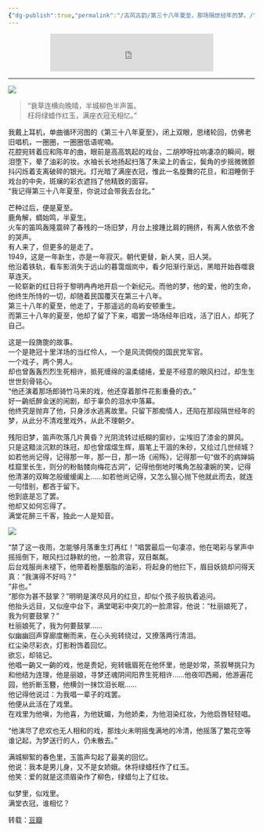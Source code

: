 ```yaml
---
{"dg-publish":true,"permalink":"/古风古韵/第三十八年夏至，那场隔世经年的梦。/","tags":["gardenEntry"],"noteIcon":""}
---
```


<div style="text-align:center;">
<iframe frameborder="0" border="1" marginwidth="0" marginheight="0" width="333" height="77" src="https://music.163.com/outchain/player?type=2&id=101126&auto=0&height=66">
</iframe>
</div>

---

![](/img/user/古风古韵/media/cb2115c193a265aba1e1eeb869858a97_MD5.jpg)

> “衰草连横向晚晴，半城柳色半声笛。  
> 枉将绿蜡作红玉，满座衣冠无相忆。”
>



我戴上耳机，单曲循环河图的《第三十八年夏至》，闭上双眼，思绪轮回，仿佛老旧唱机，一圈圈，一圈圈低语呢喃。  
花腔宛转着应和陈年的曲，眼前是高高筑起的戏台，二胡咿呀拉响凄凉的瞬间，眼泪堕下，晕了油彩的妆。水袖长长地扬起扫落了朱梁上的香尘，鬓角的步摇微微颤抖闪烁着支离破碎的银光。灯光暗了满座衣冠，惟此一名旋舞的花旦，和泪睡倒于戏台的中央，斑斓的彩衣遮挡了他精致的面容。  
“我记得第三十八年夏至，你说过会带我去台北。”

芒种过后，便是夏至。  
鹿角解，蜩始鸣，半夏生。  
火车的笛鸣轰隆震碎了春残的一场旧梦，月台上接踵比肩的拥挤，有离人依依不舍的哭声。  
有人来了，但更多的是走了。  
1949，这是一年新生，亦是一年寂灭。朝代更替，新人笑，旧人哭。  
他沿着铁轨，看车影消失于远山的暮霭烟岚中，看夕阳渐行渐远，黑暗开始吞噬衰草连天。  
一轮崭新的红日将于黎明冉冉地开启一个新纪元。而他的梦，他的爱，他的生命，他终生所恃的一切，却随着民国覆灭在第三十八年。  
第三十八年的夏至，他走了，于那遥远的岛屿安顿重生。  
而第三十八年的夏至，他却了留了下来，唱罢一场场经年旧戏，活了旧人，却死了自己。

这是一段旖旎的故事。  
一个是艳冠十里洋场的当红伶人，一个是风流倜傥的国民党军官。  
一个戏子，两个男人。  
却也曾轰轰烈烈生死相许，抵死缠绵的温柔缱绻，爱是不经意的眼风扫过，却生生世世刻骨铭心。  
“他还演着那场郎骑竹马来的戏，他还穿着那件花影重叠的衣。”  
好一齣纸醉金迷的闹剧，却于辜负的泪水中落幕。  
他终究是抛弃了他，只身涉水逃离故里。只留下那痴情人，还陷在那段隔世经年的梦，从此分不清戏里戏外，从此不理朝夕。

残阳旧梦，笛声吹落几片黄昏？光阴流转过纸糊的窗纱，尘埃旧了漆金的屏风。  
只是这黯淡沉默的珠冠，却也曾熠熠生辉，眉笔上干涸的朱砂，又绘过几世倾城？  
如若他尚记得，记得那一年，那一日，那一场《闹殇》，记得那一句“做不的病婵娟桂窟里长生，则分的粉骷髅向梅花古洞”，记得他倒地时嘴角怎般凄婉的笑，记得他清湛的双眸怎般缓缓阖上……如若他尚记得，又怎么狠心抛下他就此而去，就连一句惜别，都吝于留下。  
他到底是忘了罢。  
他却又如何忘得了。  
满堂花醉三千客，独此一人是知音。


![](/img/user/古风古韵/media/41e2e349494465ebc45d0db4044daa2f_MD5.jpg)


“禁了这一夜雨，怎能够月落重生灯再红！”唱罢最后一句凄凉，他在喝彩与掌声中摇摇倒下，眼风扫过静默的他，一脸肃容，双目粼粼。  
后台戏服尚未褪下，他带着粉墨胭脂的油彩，将起身的他拦下，眉目妖娆却问得天真：“我演得不好吗？”  
“非也。”  
“那你为甚不鼓掌？”明明是演尽风月的红旦，却似个孩子般执着追问。  
他抬头远目，又似座中台下，满堂喝彩中突兀的一脸肃容，他说：“杜丽娘死了，我为何要鼓掌？”  
杜丽娘死了，我为何要鼓掌……  
似幽幽回声穿廊度榭而来，在心头宛转绕过，又撩落两行清泪。  
红尘染尽彩衣，灯影粉饰着回忆。  
欲忘，却铭记。  
他唱一齣又一齣的戏，他是贵妃，宛转蛾眉死在他怀里，他是妙常，茶叙琴挑只为和他结为连理，他是丽娘，寻梦还魂阴间阳界生死相许……他夜叩西厢，他游遍花园，他折断玉簪，他横剑一抹饮泪长眠……  
他记得他说过：为我唱一辈子的戏罢。  
他便从此活在了戏里。  
在戏里为他嗔，为他喜，为他妩媚，为他娇柔，为他泪染红妆，为他启唇轻轻唱。

“他演尽了悲欢也无人相和的戏，那烛火未明摇曳满地的冷清，他摇落了繁花空等谁记起，为梦送行的人，仍未散去。”

满城柳絮的春色里，玉笛声勾起了最美的回忆。  
他说：我本是男儿身，又不是女娇娥。休将绿蜡枉作了红玉。  
他笑：爱的就是这须眉染作了柳色，绿蜡匀上了红妆。


似梦里，似戏里。  
满堂衣冠，谁相忆？


转载：[豆瓣](https://www.douban.com/note/205941757/)